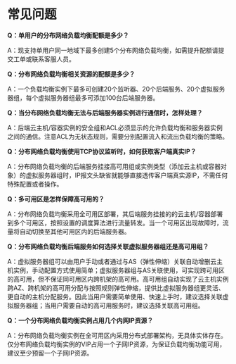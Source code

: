 # 常见问题

**Q：单用户的分布网络负载均衡配额是多少？**

A：现支持单用户同一地域下最多创建5个分布网络负载均衡，如需提升配额请提交工单或联系客服人员。


**Q：分布网络负载均衡相关资源的配额是多少？**

A：一个负载均衡实例下最多可创建20个监听器、20个后端服务、20个虚拟服务器组，每个虚拟服务器组最多可添加100台后端服务器。


**Q：当分布网络负载均衡无法与后端服务器实例进行通信时，怎样处理？**

A：后端云主机/容器实例的安全组和ACL必须显示的允许负载均衡和服务器实例之间的通信。注意ACL为无状态规则，需要分别配置流入和流出负载均衡的策略。

**Q：分布网络负载均衡使用TCP协议监听时，如何获取客户端真实IP？**

A：分布网络负载均衡的后端服务挂接高可用组或实例类型（添加云主机或容器对象）的虚拟服务器组时，IP报文头缺省就能够直接透传客户端真实源IP，不需任何特殊配置或者操作。
   
**Q：多可用区是怎样保障高可用的？**

A：分布网络负载均衡采用全可用区部署，其后端服务挂接的的云主机/容器部署到多个可用区，按照设置的调度算法进行流量转发。当一个可用区出现故障时，流量将自动切换至其他可用区内的后端服务器。

   
**Q：分布网络负载均衡后端服务如何选择关联虚拟服务器组还是高可用组？**

A：虚拟服务器组可以由用户手动或者通过与AS（弹性伸缩）关联自动增删云主机实例，手动配置方式使用简单；虚拟服务器组与AS关联使用，可实现跨可用区的高可用，但不保证同可用区内跨机架的高可用。高可用组自动实现了云主机实例跨AZ、跨机架的高可用分配与按照规则弹性伸缩，提供比虚拟服务器组更灵活、更自动的主机分配服务。因此当用户需要简单使用、快速上手时，建议选择关联虚拟服务器组；当用户需要自动的高可用服务时，建议选择关联高可用组。

   
**Q：一个分布网络负载均衡实例占用几个内网IP资源？**

A：分布网络负载均衡实例在全可用区内采用分布式部署架构，无具体实体存在。仅分布网络负载均衡实例的VIP占用一个子网IP资源，为保证负载均衡功能可用，建议至少预留一个子网IP资源。